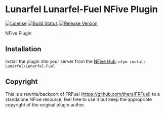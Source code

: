 # Lunarfel Lunarfel-Fuel NFive Plugin
[![License](https://img.shields.io/github/license/Lunarfel/Lunarfel-Fuel.svg)](LICENSE)
[![Build Status](https://img.shields.io/appveyor/ci/Lunarfel/Lunarfel-Fuel/master.svg)](https://ci.appveyor.com/project/Lunarfel/Lunarfel-Fuel)
[![Release Version](https://img.shields.io/github/release/Lunarfel/Lunarfel-Fuel/all.svg)](https://github.com/Lunarfel/Lunarfel-Fuel/releases)

NFive Plugin

## Installation
Install the plugin into your server from the [NFive Hub](https://hub.nfive.io/Lunarfel/Lunarfel-Fuel): `nfpm install Lunarfel/Lunarfel-Fuel`

## Copyright
This is a rewrite/backport of FRFuel (https://github.com/thers/FRFuel) to a standalone NFive resource, feel free to use it but keep the appropriate copyright of the original plugin author.
